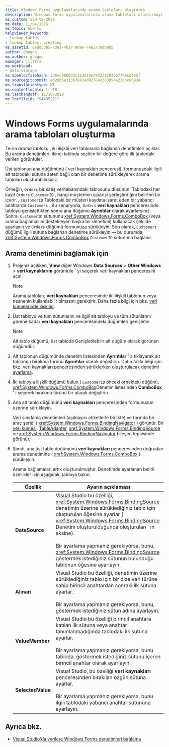 ```yaml
---
title: Windows Forms uygulamalarında arama tabloları oluşturma
description: Windows Forms uygulamalarında arama tabloları oluşturmayı okuyun. Arama tablosu, iki ilişkili veri tablosuna bağlanan denetimleri açıklar.
ms.custom: SEO-VS-2020
ms.date: 11/04/2016
ms.topic: how-to
helpviewer_keywords:
- lookup tables
- lookup tables, creating
ms.assetid: 0edd5385-c381-4b17-9096-74e2778db9d5
author: ghogen
ms.author: ghogen
manager: jillfra
ms.workload:
- data-storage
ms.openlocfilehash: 3d6ec8860d2c163d16e29d229203bb77abcdf65f
ms.sourcegitcommit: ed26b6e313b766c4d92764c303954e2385c6693e
ms.translationtype: MT
ms.contentlocale: tr-TR
ms.lasthandoff: 11/10/2020
ms.locfileid: "94435201"
---
```

# <a name="create-lookup-tables-in-windows-forms-applications"></a>Windows Forms uygulamalarında arama tabloları oluşturma

Terim *arama tablosu* , iki ilişkili veri tablosuna bağlanan denetimleri açıklar. Bu arama denetimleri, ikinci tabloda seçilen bir değere göre ilk tablodaki verileri görüntüler.

Üst tablonun ana düğümünü ( [veri kaynakları penceresi](add-new-data-sources.md#data-sources-window)), formunuzdaki ilgili alt tablodaki sütuna zaten bağlı olan bir denetime sürükleyerek arama tabloları oluşturabilirsiniz.

Örneğin, `Orders` bir satış veritabanındaki tablosunu düşünün. Tablodaki her kayıt `Orders` `CustomerID` , hangi müşterinin siparişi yerleştirdiğini belirten bir içerir. , `CustomerID` Tablodaki bir müşteri kaydına işaret eden bir yabancı anahtardır `Customers` . Bu senaryoda, `Orders` **veri kaynakları** penceresinde tabloyu genişlettikten sonra ana düğümü **Ayrıntılar** olarak ayarlarsınız. Sonra, `CustomerID` sütununu <xref:System.Windows.Forms.ComboBox> (veya arama bağlamasını destekleyen başka bir denetimi) kullanacak şekilde ayarlayın ve `Orders` düğümü formunuza sürükleyin. Son olarak, `Customers` düğümü ilgili sütuna bağlanan denetime sürükleyin — bu durumda, <xref:System.Windows.Forms.ComboBox> `CustomerID` sütununa bağlanır.

## <a name="to-databind-a-lookup-control"></a>Arama denetimini bağlamak için

1. Projeniz açıkken, **View** diğer Windows **Data Sources**  >  **Other Windows**  >  **veri kaynaklarını** görüntüle ' yi seçerek veri kaynakları penceresini açın.

    > [!NOTE]
    > Arama tabloları, **veri kaynakları** penceresinde iki ilişkili tablonun veya nesnenin kullanılabilir olmasını gerektirir. Daha fazla bilgi için bkz. [veri kümelerinde ilişkiler](relationships-in-datasets.md).

2. Üst tabloyu ve tüm sütunlarını ve ilgili alt tabloyu ve tüm sütunlarını görene kadar **veri kaynakları** penceresindeki düğümleri genişletin.

    > [!NOTE]
    > Alt tablo düğümü, üst tabloda Genişletilebilir alt düğüm olarak görünen düğümdür.

3. Alt tablonun düğümünde denetim listesinden **Ayrıntılar** ' a tıklayarak alt tablonun bırakma türünü **Ayrıntılar** olarak değiştirin. Daha fazla bilgi için bkz. [veri kaynakları penceresinden sürüklerken oluşturulacak denetimi ayarlama](../data-tools/set-the-control-to-be-created-when-dragging-from-the-data-sources-window.md).

4. İki tabloyla ilişkili düğümü bulun ( `CustomerID` önceki örnekteki düğüm). <xref:System.Windows.Forms.ComboBox>Denetim listesinden **ComboBox** ' i seçerek bırakma türünü bir olarak değiştirin.

5. Ana alt tablo düğümünü **veri kaynakları** penceresinden formunuzun üzerine sürükleyin.

     Veri sınırlama denetimleri (açıklayıcı etiketlerle birlikte) ve formda bir araç şeridi ( <xref:System.Windows.Forms.BindingNavigator> ) görünür. Bir [veri kümesi](../data-tools/dataset-tools-in-visual-studio.md), [TableAdapter](../data-tools/create-and-configure-tableadapters.md), <xref:System.Windows.Forms.BindingSource> ve <xref:System.Windows.Forms.BindingNavigator> bileşen tepsisinde görünür.

6. Şimdi, ana üst tablo düğümünü **veri kaynakları** penceresinden doğrudan arama denetimine ( <xref:System.Windows.Forms.ComboBox> ) sürükleyin.

     Arama bağlamaları artık oluşturulmuştur. Denetimde ayarlanan belirli özellikler için aşağıdaki tabloya bakın.

    |Özellik|Ayarın açıklaması|
    |--------------| - |
    |**DataSource**|Visual Studio bu özelliği, <xref:System.Windows.Forms.BindingSource> denetimin üzerine sürüklediğiniz tablo için oluşturulan öğesine ayarlar ( <xref:System.Windows.Forms.BindingSource> Denetim oluşturulduğunda oluşturulan ' ın aksine).<br /><br /> Bir ayarlama yapmanız gerekiyorsa, bunu, <xref:System.Windows.Forms.BindingSource> göstermek istediğiniz sütunun bulunduğu tablonun öğesine ayarlayın.|
    |**Alınan**|Visual Studio bu özelliği, denetimin üzerine sürüklediğiniz tablo için bir dize veri türüne sahip birincil anahtardan sonraki ilk sütuna ayarlar.<br /><br /> Bir ayarlama yapmanız gerekiyorsa, bunu, göstermek istediğiniz sütun adına ayarlayın.|
    |**ValueMember**|Visual Studio bu özelliği birincil anahtara katılan ilk sütuna veya anahtar tanımlanmadığında tablodaki ilk sütuna ayarlar.<br /><br /> Bir ayarlama yapmanız gerekiyorsa, bunu tabloda, göstermek istediğiniz sütunu içeren birincil anahtar olarak ayarlayın.|
    |**SelectedValue**|Visual Studio, bu özelliği **veri kaynakları** penceresinden bırakılan özgün sütuna ayarlar.<br /><br /> Bir ayarlama yapmanız gerekiyorsa, bunu ilgili tablodaki yabancı anahtar sütununa ayarlayın.|

## <a name="see-also"></a>Ayrıca bkz.

- [Visual Studio'da verilere Windows Forms denetimleri bağlama](../data-tools/bind-windows-forms-controls-to-data-in-visual-studio.md)
